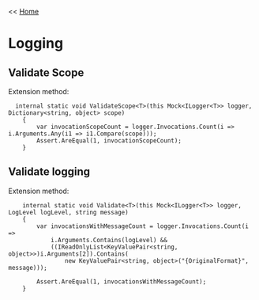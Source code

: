 << [Home](https://codewithedwin.github.io/EdwinsDocumentation/)

# Logging
## Validate Scope

Extension method:
```
  internal static void ValidateScope<T>(this Mock<ILogger<T>> logger, Dictionary<string, object> scope)
    {
        var invocationScopeCount = logger.Invocations.Count(i => i.Arguments.Any(i1 => i1.Compare(scope)));
        Assert.AreEqual(1, invocationScopeCount);
    }
```


## Validate logging

Extension method:
```
    internal static void Validate<T>(this Mock<ILogger<T>> logger, LogLevel logLevel, string message)
    {
        var invocationsWithMessageCount = logger.Invocations.Count(i =>
            i.Arguments.Contains(logLevel) &&
            ((IReadOnlyList<KeyValuePair<string, object>>)i.Arguments[2]).Contains(
                new KeyValuePair<string, object>("{OriginalFormat}", message)));

        Assert.AreEqual(1, invocationsWithMessageCount);
    }
```
